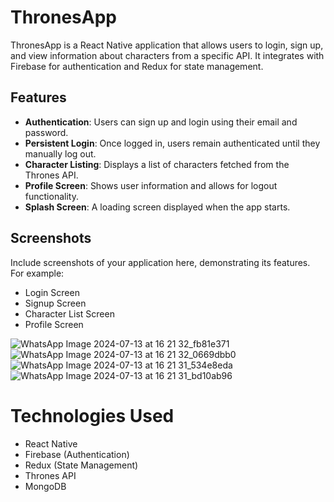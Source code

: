 # ThronesApp

ThronesApp is a React Native application that allows users to login, sign up, and view information about characters from a specific API. It integrates with Firebase for authentication and Redux for state management.

## Features

- **Authentication**: Users can sign up and login using their email and password.
- **Persistent Login**: Once logged in, users remain authenticated until they manually log out.
- **Character Listing**: Displays a list of characters fetched from the Thrones API.
- **Profile Screen**: Shows user information and allows for logout functionality.
- **Splash Screen**: A loading screen displayed when the app starts.

## Screenshots

Include screenshots of your application here, demonstrating its features. For example:
- Login Screen
- Signup Screen
- Character List Screen
- Profile Screen

![WhatsApp Image 2024-07-13 at 16 21 32_fb81e371](https://github.com/user-attachments/assets/19a01ba6-ef5c-410a-9e7d-645cf9296d7f)
![WhatsApp Image 2024-07-13 at 16 21 32_0669dbb0](https://github.com/user-attachments/assets/96fa2d71-8af4-41cb-99a6-c9f9b8839672)
![WhatsApp Image 2024-07-13 at 16 21 31_534e8eda](https://github.com/user-attachments/assets/2628ca13-0580-4d56-98ed-ff8db021a4f9)
![WhatsApp Image 2024-07-13 at 16 21 31_bd10ab96](https://github.com/user-attachments/assets/17ba99b6-e312-4a2d-b33d-37f1d6ceb1d3)

# Technologies Used

- React Native
- Firebase (Authentication)
- Redux (State Management)
- Thrones API
- MongoDB

